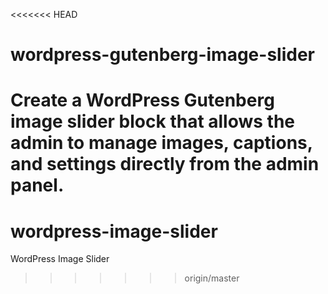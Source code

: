 <<<<<<< HEAD
# wordpress-gutenberg-image-slider
Create a WordPress Gutenberg image slider block that allows the admin to manage images, captions, and settings directly from the admin panel.
=======
# wordpress-image-slider

WordPress Image Slider

>>>>>>> origin/master
